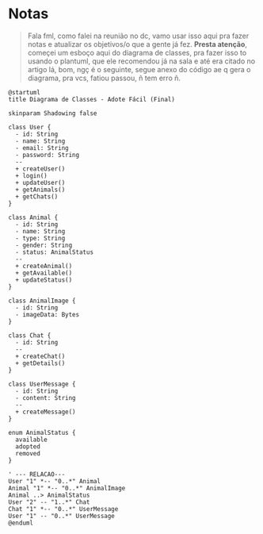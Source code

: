 # Notas
> Fala fml, como falei na reunião no dc, vamo usar isso aqui pra fazer notas e atualizar os objetivos/o que a gente já fez. **Presta atenção**, começei um esboço aqui do diagrama de classes, pra fazer isso to usando o plantuml, que ele recomendou já na sala e até era citado no artigo lá, bom, ngç é o seguinte, segue anexo do código ae q gera o diagrama, pra vcs, fatiou passou, ñ tem erro ñ.

```uml
@startuml
title Diagrama de Classes - Adote Fácil (Final)

skinparam Shadowing false

class User {
  - id: String
  - name: String
  - email: String
  - password: String
  --
  + createUser()
  + login()
  + updateUser()
  + getAnimals()
  + getChats()
}

class Animal {
  - id: String
  - name: String
  - type: String
  - gender: String
  - status: AnimalStatus
  --
  + createAnimal()
  + getAvailable()
  + updateStatus()
}

class AnimalImage {
  - id: String
  - imageData: Bytes
}

class Chat {
  - id: String
  --
  + createChat()
  + getDetails()
}

class UserMessage {
  - id: String
  - content: String
  --
  + createMessage()
}

enum AnimalStatus {
  available
  adopted
  removed
}

' --- RELACAO---
User "1" *-- "0..*" Animal
Animal "1" *-- "0..*" AnimalImage
Animal ..> AnimalStatus
User "2" -- "1..*" Chat
Chat "1" *-- "0..*" UserMessage
User "1" -- "0..*" UserMessage
@enduml
```